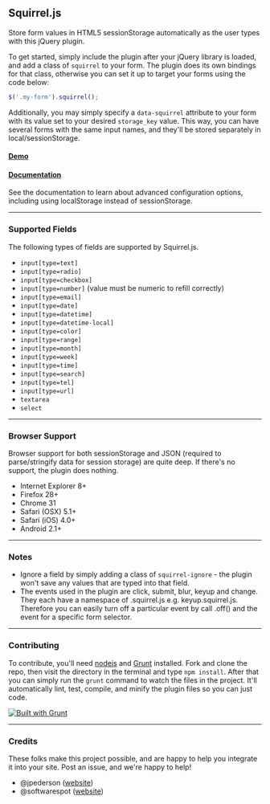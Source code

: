 ## Squirrel.js

Store form values in HTML5 sessionStorage automatically as the user types with this jQuery plugin.

To get started, simply include the plugin after your jQuery library is loaded, and add a class of `squirrel` to your form. The plugin does its own bindings for that class, otherwise you can set it up to target your forms using the code below:

```js
$('.my-form').squirrel();
```

Additionally, you may simply specify a `data-squirrel` attribute to your form with its value set to your desired `storage_key` value. This way, you can have several forms with the same input names, and they'll be stored separately in local/sessionStorage.

#### [Demo](http://squirreljs.com)
#### [Documentation](https://github.com/jpederson/Squirrel.js/wiki)

See the documentation to learn about advanced configuration options, including using localStorage instead of sessionStorage.

*****

### Supported Fields

The following types of fields are supported by Squirrel.js.

- `input[type=text]`
- `input[type=radio]`
- `input[type=checkbox]`
- `input[type=number]` (value must be numeric to refill correctly)
- `input[type=email]`
- `input[type=date]`
- `input[type=datetime]`
- `input[type=datetime-local]`
- `input[type=color]`
- `input[type=range]`
- `input[type=month]`
- `input[type=week]`
- `input[type=time]`
- `input[type=search]`
- `input[type=tel]`
- `input[type=url]`
- `textarea`
- `select`

*****

### Browser Support

Browser support for both sessionStorage and JSON (required to parse/stringify data for session storage) are quite deep. If there's no support, the plugin does nothing.

- Internet Explorer 8+
- Firefox 28+
- Chrome 31
- Safari (OSX) 5.1+
- Safari (iOS) 4.0+
- Android 2.1+

*****

### Notes

- Ignore a field by simply adding a class of `squirrel-ignore` - the plugin won't save any values that are typed into that field.
- The events used in the plugin are click, submit, blur, keyup and change. They each have a namespace of .squirrel.js e.g. keyup.squirrel.js. Therefore you can easily turn off a particular event by call .off() and the event for a specific form selector.

*****

### Contributing

To contribute, you'll need [nodejs](http://nodejs.org/) and [Grunt](http://gruntjs.com/) installed. Fork and clone the repo, then visit the directory in the terminal and type `npm install`. After that you can simply run the `grunt` command to watch the files in the project. It'll automatically lint, test, compile, and minify the plugin files so you can just code.

[![Built with Grunt](https://cdn.gruntjs.com/builtwith.png)](http://gruntjs.com/)

*****

### Credits

These folks make this project possible, and are happy to help you integrate it into your site. Post an issue, and we're happy to help!

- @jpederson ([website](http://jpederson.com))
- @softwarespot ([website](http://softwarespot.wordpress.com/))

